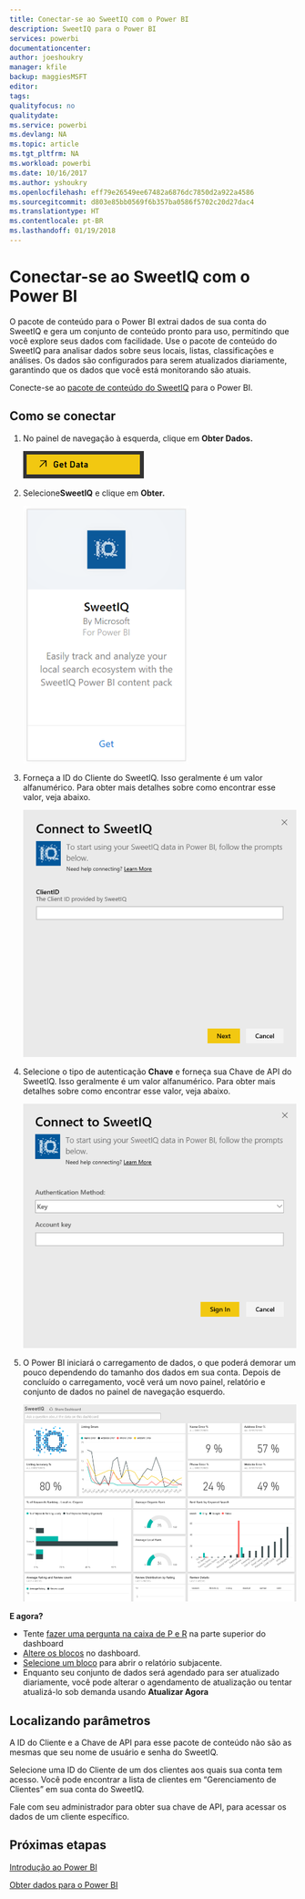 ```yaml
---
title: Conectar-se ao SweetIQ com o Power BI
description: SweetIQ para o Power BI
services: powerbi
documentationcenter: 
author: joeshoukry
manager: kfile
backup: maggiesMSFT
editor: 
tags: 
qualityfocus: no
qualitydate: 
ms.service: powerbi
ms.devlang: NA
ms.topic: article
ms.tgt_pltfrm: NA
ms.workload: powerbi
ms.date: 10/16/2017
ms.author: yshoukry
ms.openlocfilehash: eff79e26549ee67482a6876dc7850d2a922a4586
ms.sourcegitcommit: d803e85bb0569f6b357ba0586f5702c20d27dac4
ms.translationtype: HT
ms.contentlocale: pt-BR
ms.lasthandoff: 01/19/2018
---
```

# <a name="connect-to-sweetiq-with-power-bi"></a>Conectar-se ao SweetIQ com o Power BI
O pacote de conteúdo para o Power BI extrai dados de sua conta do SweetIQ e gera um conjunto de conteúdo pronto para uso, permitindo que você explore seus dados com facilidade. Use o pacote de conteúdo do SweetIQ para analisar dados sobre seus locais, listas, classificações e análises. Os dados são configurados para serem atualizados diariamente, garantindo que os dados que você está monitorando são atuais.

Conecte-se ao [pacote de conteúdo do SweetIQ](https://app.powerbi.com/groups/me/getdata/services/sweetiq) para o Power BI.

## <a name="how-to-connect"></a>Como se conectar
1. No painel de navegação à esquerda, clique em **Obter Dados.**
   
    ![](media/service-connect-to-sweetiq/getdata.png)
2. Selecione**SweetIQ** e clique em **Obter.**
   
    ![](media/service-connect-to-sweetiq/sweetiq.png)
3. Forneça a ID do Cliente do SweetIQ. Isso geralmente é um valor alfanumérico. Para obter mais detalhes sobre como encontrar esse valor, veja abaixo.
   
    ![](media/service-connect-to-sweetiq/parameter.png)
4. Selecione o tipo de autenticação **Chave** e forneça sua Chave de API do SweetIQ. Isso geralmente é um valor alfanumérico. Para obter mais detalhes sobre como encontrar esse valor, veja abaixo.
   
    ![](media/service-connect-to-sweetiq/credentials.png)
5. O Power BI iniciará o carregamento de dados, o que poderá demorar um pouco dependendo do tamanho dos dados em sua conta. Depois de concluído o carregamento, você verá um novo painel, relatório e conjunto de dados no painel de navegação esquerdo.
   
    ![](media/service-connect-to-sweetiq/dashboard.png)

**E agora?**

* Tente [fazer uma pergunta na caixa de P e R](power-bi-q-and-a.md) na parte superior do dashboard
* [Altere os blocos](service-dashboard-edit-tile.md) no dashboard.
* [Selecione um bloco](service-dashboard-tiles.md) para abrir o relatório subjacente.
* Enquanto seu conjunto de dados será agendado para ser atualizado diariamente, você pode alterar o agendamento de atualização ou tentar atualizá-lo sob demanda usando **Atualizar Agora**

## <a name="finding-parameters"></a>Localizando parâmetros
A ID do Cliente e a Chave de API para esse pacote de conteúdo não são as mesmas que seu nome de usuário e senha do SweetIQ.

Selecione uma ID do Cliente de um dos clientes aos quais sua conta tem acesso. Você pode encontrar a lista de clientes em “Gerenciamento de Clientes” em sua conta do SweetIQ.

Fale com seu administrador para obter sua chave de API, para acessar os dados de um cliente específico.

## <a name="next-steps"></a>Próximas etapas
[Introdução ao Power BI](service-get-started.md)

[Obter dados para o Power BI](service-get-data.md)

